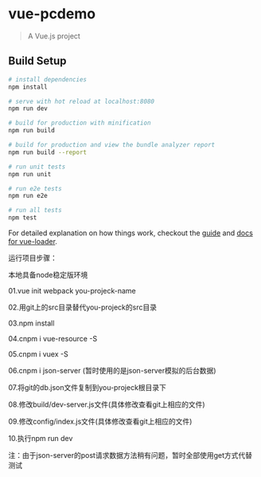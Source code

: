 # vue-pcdemo

> A Vue.js project

## Build Setup

``` bash
# install dependencies
npm install

# serve with hot reload at localhost:8080
npm run dev

# build for production with minification
npm run build

# build for production and view the bundle analyzer report
npm run build --report

# run unit tests
npm run unit

# run e2e tests
npm run e2e

# run all tests
npm test
```

For detailed explanation on how things work, checkout the [guide](http://vuejs-templates.github.io/webpack/) and [docs for vue-loader](http://vuejs.github.io/vue-loader).

运行项目步骤：

本地具备node稳定版环境

01.vue init webpack you-projeck-name

02.用git上的src目录替代you-projeck的src目录

03.npm install

04.cnpm i vue-resource -S

05.cnpm i vuex -S

06.cnpm i json-server (暂时使用的是json-server模拟的后台数据)

07.将git的db.json文件复制到you-projeck根目录下

08.修改build/dev-server.js文件(具体修改查看git上相应的文件)

09.修改config/index.js文件(具体修改查看git上相应的文件)

10.执行npm run dev

注：由于json-server的post请求数据方法稍有问题，暂时全部使用get方式代替
测试
